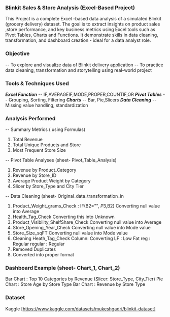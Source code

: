 ### Blinkit Sales & Store Analysis (Excel-Based Project)

This Project is a complete Excel -based data analysis of a simulated Blinkit (grocery delivery) dataset. The goal is to extract insights on product sales ,store performance, and key business metrics using Excel tools such as Pivot Tables, Charts and Functions. It demonstrate skills in data cleaning, transformation, and dashboard creation - ideal for a data analyst role.

### Objective
-- To explore and visualize data of Blinkit delivery application
-- To practice data cleaning, transformation and storytelling using real-world project


### Tools & Techniques Used

***Excel Function*** -- IF,AVERAGEIF,MODE,PROPER,COUNTIF,OR
***Pivot Tables*** -- Grouping, Sorting, Filtering
***Charts*** -- Bar, Pie,Slicers
***Data Cleaning*** -- Missing value handling, standardization

### Analysis Performed
-- Summary Metrics ( using Formulas) 
1) Total Revenue
2) Total Unique Products and Store
3) Most Frequent Store Size

   
-- Pivot Table Analyses (sheet- Pivot_Table_Analysis) 
1) Revenue by Product_Category
2) Revenue by Store_ID
3) Average Product Weight by Category
4) Slicer by Store_Type and City Tier 

-- Data Cleaning (sheet- Original_data_transformation_in
1) Product_Weight_grams_Check : IF(B2="", $P$3,B2)
   Converting null value  into Average 
2) Health_Tag_Check
    Converting this into Unknown 
3) Product_Visibility_ShelfShare_Check
   Converting null value into Average
4) Store_Opening_Year_Check
   Converting null value into Mode value
5) Store_Size_sqFT
   Converting null value into Mode value
6) Cleaning Heath_Tag_Check Column:
   Converting LF : Low Fat
              reg : Regular
              regular : Regular
7) Removed Duplicates
8) Converted into proper format
   
    
### Dashboard Example (sheet- Chart_1, Chart_2)
Bar Chart : Top 10 Categories by Revenue (Slicer: Store_Type, City_Tier)
Pie Chart : Store Age by Store Type
Bar Chart : Revenue by Store Type

### Dataset 
Kaggle [https://www.kaggle.com/datasets/mukeshgadri/blinkit-dataset]






